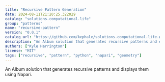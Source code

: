 ```yaml
---
title: "Recursive Pattern Generation"
date: 2024-08-11T21:20:25.322029
catalog: "solutions.computational.life"
group: "patterns"
name: "recursive-pattern"
version: "0.0.1"
catalog_url: "https://github.com/kephale/solutions.computational.life.git"
description: "An Album solution that generates recursive patterns and displays them using Napari."
authors: ["Kyle Harrington"]
license: "MIT"
tags: ["recursive", "pattern", "python", "napari", "geometry"]
---
```


An Album solution that generates recursive patterns and displays them using Napari.


